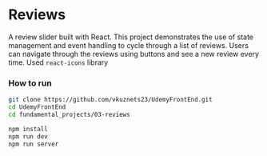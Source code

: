 # Reviews

A review slider built with React. This project demonstrates the use of state management and event handling to cycle through a list of reviews. Users can navigate through the reviews using buttons and see a new review every time. Used `react-icons` library

### How to run

```bash
git clone https://github.com/vkuznets23/UdemyFrontEnd.git
cd UdemyFrontEnd
cd fundamental_projects/03-reviews
```

```bash
npm install
npm run dev
npm run server
```
